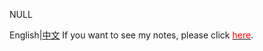 NULL


English|[中文](README_CN.md)
If you want to see my notes, please click [<font color=red>here</font>](https://candywzt.github.io).


